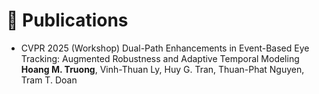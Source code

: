 # 📝 Publications 

- <span class="conference-tag">CVPR 2025 (Workshop)</span> Dual-Path Enhancements in Event-Based Eye Tracking: Augmented Robustness and Adaptive Temporal Modeling  
**Hoang M. Truong**, Vinh-Thuan Ly, Huy G. Tran, Thuan-Phat Nguyen, Tram T. Doan